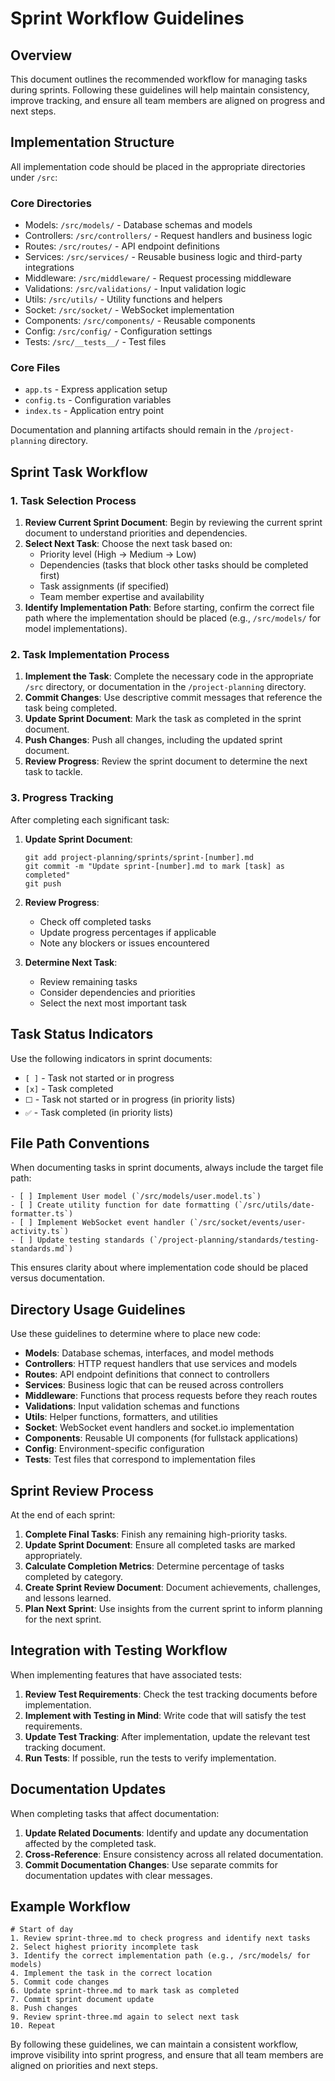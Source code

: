 # Sprint Workflow Guidelines

## Overview
This document outlines the recommended workflow for managing tasks during sprints. Following these guidelines will help maintain consistency, improve tracking, and ensure all team members are aligned on progress and next steps.

## Implementation Structure
All implementation code should be placed in the appropriate directories under `/src`:

### Core Directories
- Models: `/src/models/` - Database schemas and models
- Controllers: `/src/controllers/` - Request handlers and business logic
- Routes: `/src/routes/` - API endpoint definitions
- Services: `/src/services/` - Reusable business logic and third-party integrations
- Middleware: `/src/middleware/` - Request processing middleware
- Validations: `/src/validations/` - Input validation logic
- Utils: `/src/utils/` - Utility functions and helpers
- Socket: `/src/socket/` - WebSocket implementation
- Components: `/src/components/` - Reusable components
- Config: `/src/config/` - Configuration settings
- Tests: `/src/__tests__/` - Test files

### Core Files
- `app.ts` - Express application setup
- `config.ts` - Configuration variables
- `index.ts` - Application entry point

Documentation and planning artifacts should remain in the `/project-planning` directory.

## Sprint Task Workflow

### 1. Task Selection Process
1. **Review Current Sprint Document**: Begin by reviewing the current sprint document to understand priorities and dependencies.
2. **Select Next Task**: Choose the next task based on:
   - Priority level (High → Medium → Low)
   - Dependencies (tasks that block other tasks should be completed first)
   - Task assignments (if specified)
   - Team member expertise and availability
3. **Identify Implementation Path**: Before starting, confirm the correct file path where the implementation should be placed (e.g., `/src/models/` for model implementations).

### 2. Task Implementation Process
1. **Implement the Task**: Complete the necessary code in the appropriate `/src` directory, or documentation in the `/project-planning` directory.
2. **Commit Changes**: Use descriptive commit messages that reference the task being completed.
3. **Update Sprint Document**: Mark the task as completed in the sprint document.
4. **Push Changes**: Push all changes, including the updated sprint document.
5. **Review Progress**: Review the sprint document to determine the next task to tackle.

### 3. Progress Tracking
After completing each significant task:

1. **Update Sprint Document**: 
   ```
   git add project-planning/sprints/sprint-[number].md
   git commit -m "Update sprint-[number].md to mark [task] as completed"
   git push
   ```

2. **Review Progress**: 
   - Check off completed tasks
   - Update progress percentages if applicable
   - Note any blockers or issues encountered

3. **Determine Next Task**:
   - Review remaining tasks
   - Consider dependencies and priorities
   - Select the next most important task

## Task Status Indicators

Use the following indicators in sprint documents:

- `[ ]` - Task not started or in progress
- `[x]` - Task completed
- `⬜` - Task not started or in progress (in priority lists)
- `✅` - Task completed (in priority lists)

## File Path Conventions

When documenting tasks in sprint documents, always include the target file path:

```
- [ ] Implement User model (`/src/models/user.model.ts`)
- [ ] Create utility function for date formatting (`/src/utils/date-formatter.ts`)
- [ ] Implement WebSocket event handler (`/src/socket/events/user-activity.ts`)
- [ ] Update testing standards (`/project-planning/standards/testing-standards.md`)
```

This ensures clarity about where implementation code should be placed versus documentation.

## Directory Usage Guidelines

Use these guidelines to determine where to place new code:

- **Models**: Database schemas, interfaces, and model methods
- **Controllers**: HTTP request handlers that use services and models
- **Routes**: API endpoint definitions that connect to controllers
- **Services**: Business logic that can be reused across controllers
- **Middleware**: Functions that process requests before they reach routes
- **Validations**: Input validation schemas and functions
- **Utils**: Helper functions, formatters, and utilities
- **Socket**: WebSocket event handlers and socket.io implementation
- **Components**: Reusable UI components (for fullstack applications)
- **Config**: Environment-specific configuration
- **Tests**: Test files that correspond to implementation files

## Sprint Review Process

At the end of each sprint:

1. **Complete Final Tasks**: Finish any remaining high-priority tasks.
2. **Update Sprint Document**: Ensure all completed tasks are marked appropriately.
3. **Calculate Completion Metrics**: Determine percentage of tasks completed by category.
4. **Create Sprint Review Document**: Document achievements, challenges, and lessons learned.
5. **Plan Next Sprint**: Use insights from the current sprint to inform planning for the next sprint.

## Integration with Testing Workflow

When implementing features that have associated tests:

1. **Review Test Requirements**: Check the test tracking documents before implementation.
2. **Implement with Testing in Mind**: Write code that will satisfy the test requirements.
3. **Update Test Tracking**: After implementation, update the relevant test tracking document.
4. **Run Tests**: If possible, run the tests to verify implementation.

## Documentation Updates

When completing tasks that affect documentation:

1. **Update Related Documents**: Identify and update any documentation affected by the completed task.
2. **Cross-Reference**: Ensure consistency across all related documentation.
3. **Commit Documentation Changes**: Use separate commits for documentation updates with clear messages.

## Example Workflow

```
# Start of day
1. Review sprint-three.md to check progress and identify next tasks
2. Select highest priority incomplete task
3. Identify the correct implementation path (e.g., /src/models/ for models)
4. Implement the task in the correct location
5. Commit code changes
6. Update sprint-three.md to mark task as completed
7. Commit sprint document update
8. Push changes
9. Review sprint-three.md again to select next task
10. Repeat
```

By following these guidelines, we can maintain a consistent workflow, improve visibility into sprint progress, and ensure that all team members are aligned on priorities and next steps. 